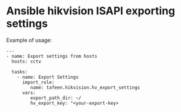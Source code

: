 # Ansible hikvision ISAPI exporting settings

Example of usage:
```
---
- name: Export settings from hosts
  hosts: cctv
    
  tasks:
    - name: Export Settings
      import_role:
         name: tafeen.hikvision.hv_export_settings
      vars:
         export_path_dir: ~/
         hv_export_key: "<your-export-key>
```
